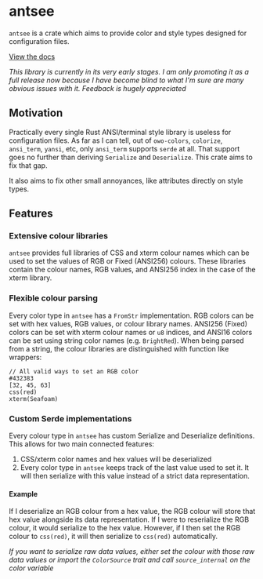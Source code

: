 # antsee

`antsee` is a crate which aims to provide color and style types designed for configuration files. 

[View the docs](https://docs.rs/antsee/latest/antsee/)

*This library is currently in its very early stages. I am only promoting it as a full release now because I have become blind to what I'm sure are many obvious issues with it. Feedback is hugely appreciated*

## Motivation 
Practically every single Rust ANSI/terminal style library is useless for configuration files. As far as I can tell, out of `owo-colors`, `colorize`, `ansi_term`, `yansi`, etc, only `ansi_term` supports `serde` at all. That support goes no further than deriving `Serialize` and `Deserialize`. This crate aims to fix that gap.

It also aims to fix other small annoyances, like attributes directly on style types.

## Features

### Extensive colour libraries 
`antsee` provides full libraries of CSS and xterm colour names which can be used to set the values of RGB or Fixed (ANSI256) colours. These libraries 
contain the colour names, RGB values, and ANSI256 index in the case of the xterm library. 

### Flexible colour parsing
Every color type in `antsee` has a `FromStr` implementation. RGB colors can be set with hex values, RGB values, or colour library names. ANSI256 (Fixed) colors can be set with xterm colour names or `u8` indices, and ANSI16 colors can be set using string color names (e.g. `BrightRed`). When being parsed from a string, the colour libraries are distinguished with function like wrappers: 
```
// All valid ways to set an RGB color 
#432383
[32, 45, 63]
css(red)
xterm(Seafoam)
```

### Custom Serde implementations 
Every colour type in `antsee` has custom Serialize and Deserialize definitions. This allows for two main connected features:
1. CSS/xterm color names and hex values will be deserialized
2. Every color type in `antsee` keeps track of the last value used to set it. It will then serialize with this value instead of a strict data representation.

#### Example
If I deserialize an RGB colour from a hex value, the RGB colour will store that hex value alongside its data representation. If I were to reserialize the RGB colour, it would serialize to the hex value. However, if I then set the RGB colour to `css(red)`, it will then serialize to `css(red)` automatically. 

*If you want to serialize raw data values, either set the colour with those raw data values or import the `ColorSource` trait and call `source_internal` on the color variable*



